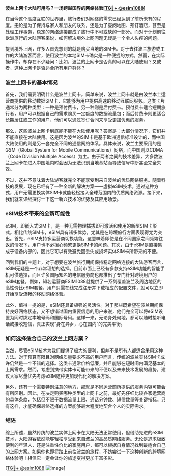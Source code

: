 **波兰上网卡大陆可用吗？一场跨越国界的网络体验[[TG💪+ @esim1088](https://t.me/s/esim1088)]**

在当今这个高度互联的世界里，旅行者们对网络的需求已经达到了前所未有的程度。无论是为了保持与家人和朋友的联系，还是为了查阅地图、预订酒店，甚至是处理工作事务，稳定的网络连接都成了旅行中不可或缺的一部分。而对于计划前往欧洲旅行的大陆游客来说，如何解决境外上网问题无疑是一个令人头疼的问题。

提到境外上网，许多人首先想到的就是购买当地的SIM卡。对于去往波兰旅游或工作的大陆游客而言，使用波兰的本地SIM卡确实是一种便捷的方式。然而，在实际操作中，却存在不少疑问：比如，波兰的上网卡是否真的可以在大陆使用？又或者，这种上网卡是否适合所有用户群体？

### 波兰上网卡的基本情况

首先，我们需要明确什么是波兰上网卡。简单来说，波兰上网卡就是由波兰本土运营商提供的移动数据SIM卡，它能够为用户提供高速的移动互联网服务。这类卡片通常分为两种类型：一种是预付费卡，另一种则是后付费卡。预付费卡适合短期旅行者，用户可以根据自己的需求购买一定额度的数据流量包；而后付费卡则更适合长期居住或工作的用户，他们可以通过签订合同来享受更加优惠的服务。

那么，这些波兰上网卡到底能不能在大陆使用呢？答案是：大部分情况下，它们并不能直接在大陆使用。这是因为波兰的SIM卡是基于欧洲通信标准设计的，而中国大陆使用的则是另一套完全不同的通信网络体系。具体来说，波兰主要采用的是GSM（Global System for Mobile Communications）网络，而中国则以CDMA（Code Division Multiple Access）为主。由于两者之间的技术差异，大多数波兰上网卡在进入中国境内时会因为无法识别当地基站而导致信号中断甚至完全失效。

不过，这并不意味着大陆游客就完全不能享受到来自波兰的优质网络服务。随着科技的发展，现在已经有了一种全新的解决方案——虚拟eSIM技术。通过这种方式，用户无需更换实体SIM卡就能轻松接入全球范围内的优质网络资源。接下来，我们就来详细探讨一下这一新兴技术的优势及其应用场景。

### eSIM技术带来的全新可能性

eSIM，即嵌入式SIM卡，是一种无需物理插拔即可激活和使用的新型SIM卡形式。相比传统SIM卡，eSIM具有诸多优势，尤其是在跨境旅行方面表现得尤为突出。首先，eSIM支持多运营商切换功能，这意味着即使是在不同国家之间频繁往返的情况下，用户也不必担心频繁更换SIM卡的问题。其次，由于eSIM是直接集成于设备内部的，因此它可以有效避免因丢失或损坏实体SIM卡所带来的不便。

回到我们的主题上，对于想要在波兰旅行期间保持稳定网络连接的大陆游客而言，eSIM无疑是一个非常理想的选择。目前市面上已经有多款支持eSIM功能的智能手机可供选择，而且许多国际知名的电信服务商也都推出了专门针对跨境用户的eSIM套餐。例如，知名运营商ESIM1088就提供了一系列覆盖波兰及周边地区的高性价比eSIM套餐，用户只需在线完成注册并下载相应的配置文件，就可以立即开始享受流畅的移动网络体验。

此外，值得一提的是，eSIM还具备极强的灵活性。对于那些既希望在波兰期间保持良好网络状态，又不想错过国内重要信息的用户来说，他们完全可以将eSIM设置为同时绑定本地号码和国际号码。这样一来，无论身处何地，都可以随时接听电话或接收短信，真正实现“身在异乡，心在国内”的完美平衡。

### 如何选择适合自己的波兰上网方案？

当然，尽管eSIM技术为我们提供了极大的便利，但并不是所有人都适合采用这种方法。对于预算有限且对网络质量要求不高的用户而言，传统的波兰实体SIM卡或许仍然是一个不错的选择。这类卡通常价格低廉，并且能够在短时间内满足基本的上网需求。然而，考虑到携带实体卡可能带来的不便以及未来技术发展的趋势，建议大家尽量优先考虑eSIM这种更加现代化的解决方案。

另外，还有一个需要特别注意的地方，那就是不同运营商所提供的服务内容可能会有所区别。因此，在决定购买哪种类型的上网卡之前，最好先仔细比较各家运营商的具体条款，包括但不限于数据流量上限、通话分钟数、短信数量等关键指标。只有这样，才能确保最终选择的方案能够最大程度地契合个人的实际需求。

### 结语

综上所述，虽然传统的波兰实体上网卡在大陆无法正常使用，但借助先进的eSIM技术，大陆游客依然能够轻松享受到来自波兰的高品质网络服务。无论是追求极致便利的年轻人，还是注重性价比的家庭用户，都可以根据自身情况找到最适合自己的上网方案。如果你也即将踏上前往波兰的旅程，不妨尝试一下这种创新的跨境网络体验吧！相信它一定会让你的旅途变得更加丰富多彩。

[[TG💪+ @esim1088](https://t.me/s/esim1088) ![Image](https://i.postimg.cc/4NQfJmqS/Snipaste-2025-05-13-00-14-12.png)]
